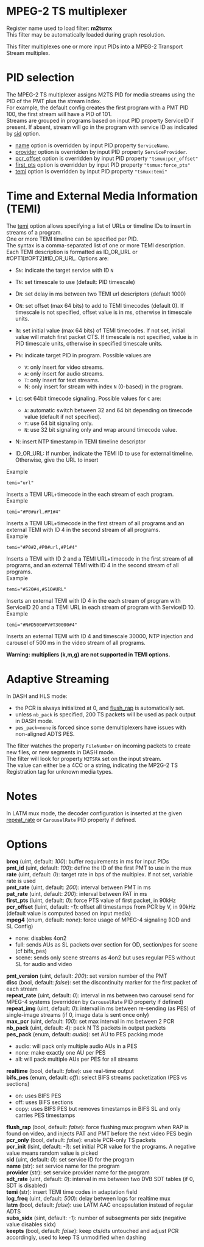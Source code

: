 <!-- automatically generated - do not edit, patch gpac/applications/gpac/gpac.c -->

# MPEG-2 TS multiplexer  
  
Register name used to load filter: __m2tsmx__  
This filter may be automatically loaded during graph resolution.  
  
This filter multiplexes one or more input PIDs into a MPEG-2 Transport Stream multiplex.  
  
# PID selection  
  
The MPEG-2 TS multiplexer assigns M2TS PID for media streams using the PID of the PMT plus the stream index.  
For example, the default config creates the first program with a PMT PID 100, the first stream will have a PID of 101.  
Streams are grouped in programs based on input PID property ServiceID if present. If absent, stream will go in the program with service ID as indicated by [sid](#sid) option.  

- [name](#name) option is overridden by input PID property `ServiceName`.  
- [provider](#provider) option is overridden by input PID property `ServiceProvider`.  
- [pcr_offset](#pcr_offset) option is overridden by input PID property `"tsmux:pcr_offset"`  
- [first_pts](#first_pts) option is overridden by input PID property `"tsmux:force_pts"`  
- [temi](#temi) option is overridden by input PID property `"tsmux:temi"`  

  
# Time and External Media Information (TEMI)  
  
The [temi](#temi) option allows specifying a list of URLs or timeline IDs to insert in streams of a program.  
One or more TEMI timeline can be specified per PID.  
The syntax is a comma-separated list of one or more TEMI description.  
Each TEMI description is formatted as ID_OR_URL or #OPT1[#OPT2]#ID_OR_URL. Options are:  

- S`N`: indicate the target service with ID `N`  
- T`N`: set timescale to use (default: PID timescale)  
- D`N`: set delay in ms between two TEMI url descriptors (default 1000)  
- O`N`: set offset (max 64 bits) to add to TEMI timecodes (default 0). If timescale is not specified, offset value is in ms, otherwise in timescale units.  
- I`N`: set initial value (max 64 bits) of TEMI timecodes. If not set, initial value will match first packet CTS. If timescale is not specified, value is in PID timescale units, otherwise in specified timescale units.  
- P`N`: indicate target PID in program. Possible values are  

    - `V`: only insert for video streams.  
    - `A`: only insert for audio streams.  
    - `T`: only insert for text streams.  
    - N: only insert for stream with index `N` (0-based) in the program.  

- L`C`: set 64bit timecode signaling. Possible values for `C` are:  

    - `A`: automatic switch between 32 and 64 bit depending on timecode value (default if not specified).  
    - `Y`: use 64 bit signaling only.  
    - `N`: use 32 bit signaling only and wrap around timecode value.  

- N: insert NTP timestamp in TEMI timeline descriptor  
- ID_OR_URL: If number, indicate the TEMI ID to use for external timeline. Otherwise, give the URL to insert  

    
Example
```
temi="url"
```  
Inserts a TEMI URL+timecode in the each stream of each program.  
Example
```
temi="#P0#url,#P1#4"
```  
Inserts a TEMI URL+timecode in the first stream of all programs and an external TEMI with ID 4 in the second stream of all programs.  
Example
```
temi="#P0#2,#P0#url,#P1#4"
```  
Inserts a TEMI with ID 2 and a TEMI URL+timecode in the first stream of all programs, and an external TEMI with ID 4 in the second stream of all programs.  
Example
```
temi="#S20#4,#S10#URL"
```  
Inserts an external TEMI with ID 4 in the each stream of program with ServiceID 20 and a TEMI URL in each stream of program with ServiceID 10.  
Example
```
temi="#N#D500#PV#T30000#4"
```  
Inserts an external TEMI with ID 4 and timescale 30000, NTP injection and carousel of 500 ms in the video stream of all programs.  
  
__Warning: multipliers (k,m,g) are not supported in TEMI options.__  
  
# Adaptive Streaming  
  
In DASH and HLS mode:  

- the PCR is always initialized at 0, and [flush_rap](#flush_rap) is automatically set.  
- unless `nb_pack` is specified, 200 TS packets will be used as pack output in DASH mode.  
- `pes_pack=none` is forced since some demultiplexers have issues with non-aligned ADTS PES.  

  
The filter watches the property `FileNumber` on incoming packets to create new files, or new segments in DASH mode.  
The filter will look for property `M2TSRA` set on the input stream.  
The value can either be a 4CC or a string, indicating the MP2G-2 TS Registration tag for unknown media types.  
  
# Notes  
  
In LATM mux mode, the decoder configuration is inserted at the given [repeat_rate](#repeat_rate) or `CarouselRate` PID property if defined.  
  

# Options    
  
<a id="breq">__breq__</a> (uint, default: _100_): buffer requirements in ms for input PIDs  
<a id="pmt_id">__pmt_id__</a> (uint, default: _100_): define the ID of the first PMT to use in the mux  
<a id="rate">__rate__</a> (uint, default: _0_): target rate in bps of the multiplex. If not set, variable rate is used  
<a id="pmt_rate">__pmt_rate__</a> (uint, default: _200_): interval between PMT in ms  
<a id="pat_rate">__pat_rate__</a> (uint, default: _200_): interval between PAT in ms  
<a id="first_pts">__first_pts__</a> (luint, default: _0_): force PTS value of first packet, in 90kHz  
<a id="pcr_offset">__pcr_offset__</a> (luint, default: _-1_): offset all timestamps from PCR by V, in 90kHz (default value is computed based on input media)  
<a id="mpeg4">__mpeg4__</a> (enum, default: _none_): force usage of MPEG-4 signaling (IOD and SL Config)  

- none: disables 4on2  
- full: sends AUs as SL packets over section for OD, section/pes for scene (cf bifs_pes)  
- scene: sends only scene streams as 4on2 but uses regular PES without SL for audio and video  
  
<a id="pmt_version">__pmt_version__</a> (uint, default: _200_): set version number of the PMT  
<a id="disc">__disc__</a> (bool, default: _false_): set the discontinuity marker for the first packet of each stream  
<a id="repeat_rate">__repeat_rate__</a> (uint, default: _0_): interval in ms between two carousel send for MPEG-4 systems (overridden by `CarouselRate` PID property if defined)  
<a id="repeat_img">__repeat_img__</a> (uint, default: _0_): interval in ms between re-sending (as PES) of single-image streams (if 0, image data is sent once only)  
<a id="max_pcr">__max_pcr__</a> (uint, default: _100_): set max interval in ms between 2 PCR  
<a id="nb_pack">__nb_pack__</a> (uint, default: _4_): pack N TS packets in output packets  
<a id="pes_pack">__pes_pack__</a> (enum, default: _audio_): set AU to PES packing mode  

- audio: will pack only multiple audio AUs in a PES  
- none: make exactly one AU per PES  
- all: will pack multiple AUs per PES for all streams  
  
<a id="realtime">__realtime__</a> (bool, default: _false_): use real-time output  
<a id="bifs_pes">__bifs_pes__</a> (enum, default: _off_): select BIFS streams packetization (PES vs sections)  

- on: uses BIFS PES  
- off: uses BIFS sections  
- copy: uses BIFS PES but removes timestamps in BIFS SL and only carries PES timestamps  
  
<a id="flush_rap">__flush_rap__</a> (bool, default: _false_): force flushing mux program when RAP is found on video, and injects PAT and PMT before the next video PES begin  
<a id="pcr_only">__pcr_only__</a> (bool, default: _false_): enable PCR-only TS packets  
<a id="pcr_init">__pcr_init__</a> (lsint, default: _-1_): set initial PCR value for the programs. A negative value means random value is picked  
<a id="sid">__sid__</a> (uint, default: _0_): set service ID for the program  
<a id="name">__name__</a> (str): set service name for the program  
<a id="provider">__provider__</a> (str): set service provider name for the program  
<a id="sdt_rate">__sdt_rate__</a> (uint, default: _0_): interval in ms between two DVB SDT tables (if 0, SDT is disabled)  
<a id="temi">__temi__</a> (str): insert TEMI time codes in adaptation field  
<a id="log_freq">__log_freq__</a> (uint, default: _500_): delay between logs for realtime mux  
<a id="latm">__latm__</a> (bool, default: _false_): use LATM AAC encapsulation instead of regular ADTS  
<a id="subs_sidx">__subs_sidx__</a> (sint, default: _-1_): number of subsegments per sidx (negative value disables sidx)  
<a id="keepts">__keepts__</a> (bool, default: _false_): keep cts/dts untouched and adjust PCR accordingly, used to keep TS unmodified when dashing  
  
